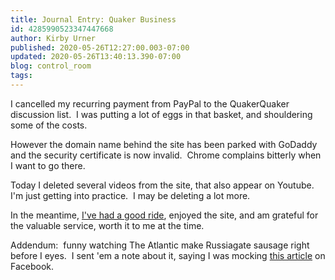 ```yaml
---
title: Journal Entry: Quaker Business
id: 4285990523347447668
author: Kirby Urner
published: 2020-05-26T12:27:00.003-07:00
updated: 2020-05-26T13:40:13.390-07:00
blog: control_room
tags: 
---
```


I cancelled my recurring payment from PayPal to the QuakerQuaker discussion list.  I was putting a lot of eggs in that basket, and shouldering some of the costs.

However the domain name behind the site has been parked with GoDaddy and the security certificate is now invalid.  Chrome complains bitterly when I want to go there.

Today I deleted several videos from the site, that also appear on Youtube.  I'm just getting into practice.  I may be deleting a lot more.

In the meantime, [I've had a good ride](https://mybizmo.blogspot.com/2020/05/debating-race-on-q2.html), enjoyed the site, and am grateful for the valuable service, worth it to me at the time.

Addendum:  funny watching The Atlantic make Russiagate sausage right before I eyes.  I sent 'em a note about it, saying I was mocking [this article](https://www.theatlantic.com/magazine/archive/2020/06/putin-american-democracy/610570/) on Facebook.
